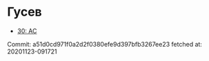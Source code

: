# Гусев
- [30: AC](30.md)

Commit: a51d0cd971f0a2d2f0380efe9d397bfb3267ee23
 fetched at: 20201123-091721
